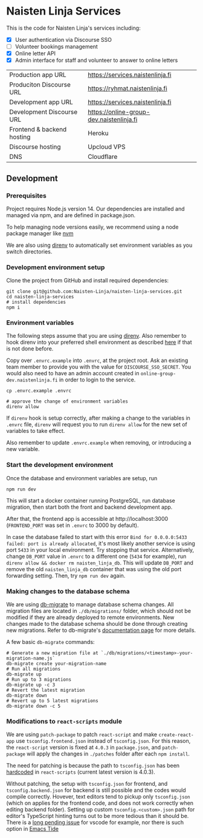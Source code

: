 # Naisten Linja Services

This is the code for Naisten Linja's services including:

- [x] User authentication via Discourse SSO
- [ ] Volunteer bookings management
- [x] Online letter API
- [x] Admin interface for staff and volunteer to answer to online letters

|                            |                                          |
| -------------------------- | ---------------------------------------- |
| Production app URL         | https://services.naistenlinja.fi         |
| Produciton Discourse URL   | https://ryhmat.naistenlinja.fi           |
| Development app URL        | https://services.naistenlinja.fi         |
| Development Discourse URL  | https://online-group-dev.naistenlinja.fi |
| Frontend & backend hosting | Heroku                                   |
| Discourse hosting          | Upcloud VPS                              |
| DNS                        | Cloudflare                               |

## Development

### Prerequisites

Project requires Node.js version 14. Our dependencies are installed and managed via npm, and are defined in package.json.

To help managing node versions easily, we recommend using a node package manager like
[nvm](https://github.com/nvm-sh/nvm)

We are also using [direnv](https://direnv.net/) to automatically set environment variables as you switch directories.

### Development environment setup

Clone the project from GitHub and install required dependencies:

```shell
git clone git@github.com:Naisten-Linja/naisten-linja-services.git
cd naisten-linja-services
# install dependencies
npm i
```

### Environment variables

The following steps assume that you are using [direnv](https://direnv.net/). Also remember to hook
direnv into your preferred shell environment as described [here](https://direnv.net/docs/hook.html)
if that is not done before.

Copy over `.envrc.example` into `.envrc`, at the project root. Ask an existing team member to
provide you with the value for `DISCOURSE_SSO_SECRET`. You would also need to have an admin
account created in `online-group-dev.naistenlinja.fi` in order to login to the service.

```shell
cp .envrc.example .envrc

# approve the change of environment variables
direnv allow
```

If `direnv` hook is setup correctly, after making a change to the variables in `.envrc` file,
`direnv` will request you to run `direnv allow` for the new set of variables to take effect.

Also remember to update `.envrc.example` when removing, or introducing a new variable.

### Start the development environment

Once the database and environment variables are setup, run

```
npm run dev
```

This will start a docker container running PostgreSQL, run database migration, then start both the front and backend
development app.

After that, the frontend app is accessible at http://localhost:3000 (`FRONTEND_PORT` was set in
`.envrc` to 3000 by default).

In case the database failed to start with this error `Bind for 0.0.0.0:5433 failed: port is already allocated`, it's
most likely another service is using port `5433` in your local environment. Try stopping that service. Alternatively,
change `DB_PORT` value in `.envrc` to a different one (`5434` for example), run `direnv allow && docker rm
naisten_linja_db`. This will update `DB_PORT` and remove the old `naisten_linja_db` container that was using the old
port forwarding setting. Then, try `npm run dev` again.

### Making changes to the database schema

We are using [db-migrate](https://github.com/db-migrate/node-db-migrate) to manage database schema changes. All
migration files are located in `./db/migrations/` folder, which should not be modified if they are already deployed to
remote environments. New changes made to the database schema should be done through creating new migrations. Refer to
db-migrate's [documentation page](https://db-migrate.readthedocs.io/en/latest/) for more details.

A few basic `db-migrate` commands:

```
# Generate a new migration file at `./db/migrations/<timestamp>-your-migration-name.js`
db-migrate create your-migration-name
# Run all migrations
db-migrate up
# Run up to 3 migrations
db-migrate up -c 3
# Revert the latest migration
db-migrate down
# Revert up to 5 latest migrations
db-migrate down -c 5
```

### Modifications to `react-scripts` module

We are using `patch-package` to patch `react-script` and make `create-react-app` use `tsconfig.frontend.json` instead of
`tsconfig.json`. For this reason, the `react-script` version is fixed at `4.0.3` in `package.json`, and `patch-package`
will apply the changes in `./patches` folder after each `npm install`.

The need for patching is because the path to `tsconfig.json` has been
[hardcoded](https://github.com/facebook/create-react-app/blob/v4.0.3/packages/react-scripts/config/paths.js#L71) in
`react-scripts` (current latest version is 4.0.3).

Without patching, the setup with `tsconfig.json` for frontend, and `tsconfig.backend.json` for backend is still possible
and the codes would compile correctly. Hovever, text editors tend to pickup only `tsconfig.json` (which on applies for
the frontend code, and does not work correctly when editing backend folder). Setting up custom `tsconfig.<custom>.json`
path for editor's TypeScript hinting turns out to be more tedious than it should be. There is a
[long pending issue](https://github.com/microsoft/vscode/issues/12463) for vscode for example, nor there is such option
in [Emacs Tide](https://github.com/ananthakumaran/tide)
